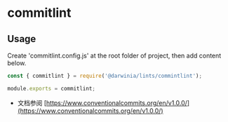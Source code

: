# commitlint

## Usage

Create 'commitlint.config.js' at the root folder of project, then add content below.

```js
const { commitlint } = require('@darwinia/lints/commintlint');

module.exports = commitlint;
```

- 文档参阅 [https://www.conventionalcommits.org/en/v1.0.0/](https://www.conventionalcommits.org/en/v1.0.0/)
